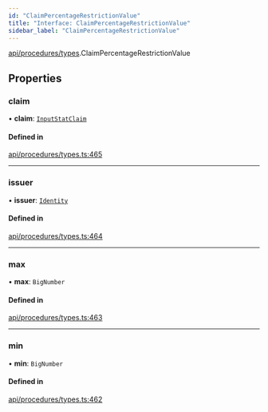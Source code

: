 ```yaml
---
id: "ClaimPercentageRestrictionValue"
title: "Interface: ClaimPercentageRestrictionValue"
sidebar_label: "ClaimPercentageRestrictionValue"
---
```


[api/procedures/types](../../../../../modules/API/Procedures/Types/Types.md).ClaimPercentageRestrictionValue

## Properties

### claim

• **claim**: [`InputStatClaim`](../../../../../modules/API/Entities/Types/Types.md#inputstatclaim)

#### Defined in

[api/procedures/types.ts:465](https://github.com/PolymeshAssociation/polymesh-sdk/blob/fe2e6dd1d/src/api/procedures/types.ts#L465)

___

### issuer

• **issuer**: [`Identity`](../../../../../classes/API/Entities/Identity/Identity.md)

#### Defined in

[api/procedures/types.ts:464](https://github.com/PolymeshAssociation/polymesh-sdk/blob/fe2e6dd1d/src/api/procedures/types.ts#L464)

___

### max

• **max**: `BigNumber`

#### Defined in

[api/procedures/types.ts:463](https://github.com/PolymeshAssociation/polymesh-sdk/blob/fe2e6dd1d/src/api/procedures/types.ts#L463)

___

### min

• **min**: `BigNumber`

#### Defined in

[api/procedures/types.ts:462](https://github.com/PolymeshAssociation/polymesh-sdk/blob/fe2e6dd1d/src/api/procedures/types.ts#L462)
